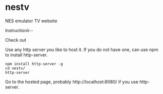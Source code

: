 # nestv
NES emulator TV website

Instructionii--

Check out

Use any http server you like to host it. If you do not have one, can use npm to install http-server.

    npm install http-server -g
    cd nestv/
    http-server
    
Go to the hosted page, probably http://localhost:8080/ if you use http-server.

